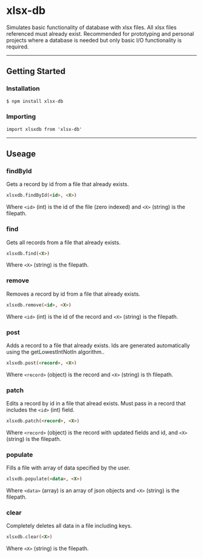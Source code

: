 # xlsx-db
 
Simulates basic functionality of database with xlsx files. All xlsx files referenced must already exist. Recommended for prototyping and personal projects where a database is needed but only basic I/O functionality is required.
___
## Getting Started

### Installation 

```html
$ npm install xlsx-db
```

### Importing

```html
import xlsxdb from 'xlsx-db'
```
___
## Useage

### **findById**
Gets a record by id from a file that already exists.
```html
xlsxdb.findById(<id>, <X>)
```
Where `<id>` (int) is the id of the file (zero indexed) and `<X>` (string) is the filepath.

### **find**
Gets all records from a file that already exists.
```html
xlsxdb.find(<X>)
```
Where `<X>` (string) is the filepath.

### **remove**
Removes a record by id from a file that already exists.
```html
xlsxdb.remove(<id>, <X>)
```
Where `<id>` (int) is the id of the record and `<X>` (string) is the filepath.

### **post**
Adds a record to a file that already exists. Ids are generated automatically using the getLowestIntNotIn algorithm..
```html
xlsxdb.post(<record>, <X>)
```
Where `<record>` (object) is the record and `<X>` (string) is th filepath.

### **patch**
Edits a record by id in a file that alread exists. Must pass in a record that includes the `<id>` (int) field.
```html
xlsxdb.patch(<record>, <X>)
```
Where `<record>` (object) is the record with updated fields and id, and `<X>` (string) is the filepath.

### **populate**
Fills a file with array of data specified by the user.
```html
xlsxdb.populate(<data>, <X>)
```
Where `<data>` (array) is an array of json objects and `<X>` (string) is the filepath.

### **clear**
Completely deletes all data in a file including keys.
```html
xlsxdb.clear(<X>)
```
Where `<X>` (string) is the filepath.